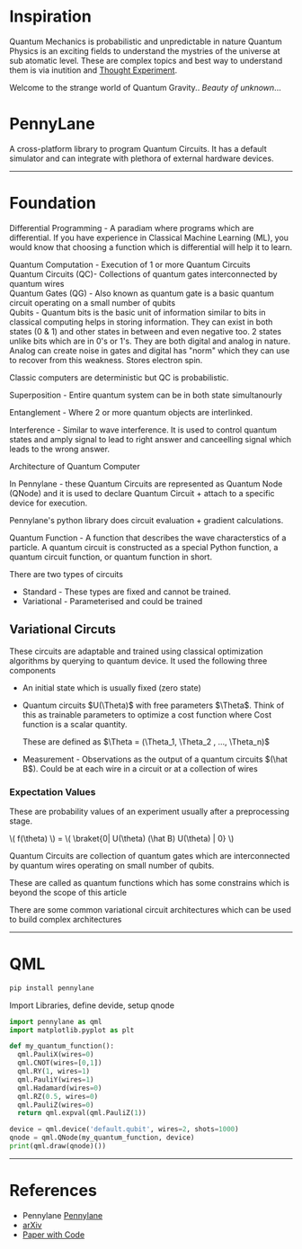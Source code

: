
# Inspiration

Quantum Mechanics is probabilistic and unpredictable in nature
Quantum Physics is an exciting fields to understand the mystries of the universe at sub atomatic level.
These are complex topics and best way to understand them is via inutition and [Thought Experiment](https://en.wikipedia.org/wiki/Einstein%27s_thought_experiments).

Welcome to the strange world of Quantum Gravity.. *Beauty of unknown*...


# PennyLane 

A cross-platform library to program Quantum Circuits. It has a default simulator and can integrate with plethora of external hardware devices.


---
# Foundation
  
Differential Programming - A paradiam where programs which are differential. If you have experience in Classical Machine Learning (ML), you would know that choosing a function which is differential will help it to learn.

Quantum Computation - Execution of 1 or more Quantum Circuits  
Quantum Circuits (QC)- Collections of quantum gates interconnected by quantum wires   
Quantum Gates (QG) - Also known as  quantum gate is a basic quantum circuit operating on a small number of qubits  
Qubits - Quantum bits is the basic unit of information similar to bits in classical computing helps in storing information. They can exist in both states (0 & 1) and other states in between and even negative too. 2 states unlike bits which are in 0's or 1's. They are both digital and analog in nature. Analog can create noise in gates and digital has "norm" which they can use to recover from this weakness. Stores electron spin. 

Classic computers are deterministic but QC is probabilistic.

Superposition - Entire quantum system can be in both state simultanourly

Entanglement - Where 2 or more quantum objects are interlinked.

Interference - Similar to wave interference. It is used to control quantum states and amply signal to lead to right answer and canceelling signal which leads to the wrong answer.

Architecture of Quantum Computer


In Pennylane - these Quantum Circuits are represented as Quantum Node (QNode) and it is used to declare Quantum Circuit + attach to a specific device for execution.

Pennylane's python library does circuit evaluation + gradient calculations.

Quantum Function - A function that describes the wave characterstics of a particle. A quantum circuit is constructed as a special Python function, a quantum circuit function, or quantum function in short. 
<br>




There are two types of circuits 

* Standard - These types are fixed and cannot be trained.
* Variational - Parameterised and could be trained 

## Variational Circuts

These circuits are adaptable and trained using classical optimization algorithms by querying to quantum device. It used the following three components   

- An initial state which is usually fixed (zero state)

- Quantum circuits \$U(\Theta)$ with free parameters \$\Theta$. Think of this as trainable parameters to optimize a cost function where Cost function is a scalar quantity.

    These are defined as  \$\Theta = (\Theta_1, \Theta_2 , ..., \Theta_n)$

- Measurement - Observations as the output of a quantum circuits \$(\hat B$). Could be at each wire in a circuit or at a collection of wires 

### Expectation Values
These are probability values of an experiment usually after a preprocessing stage. 
 
\\( f(\theta) \\)  = \\( \braket{0| U(\theta) (\hat B) U(\theta) | 0} \\)  


Quantum Circuits are collection of quantum gates which are interconnected by quantum wires operating on small number of qubits.

These are called as quantum functions which has some constrains which is beyond the scope of this article


There are some common variational circuit architectures which can be used to build complex architectures

---


# QML

```python
pip install pennylane
```

Import Libraries, define devide, setup qnode 

```python
import pennylane as qml
import matplotlib.pyplot as plt

def my_quantum_function():
  qml.PauliX(wires=0)
  qml.CNOT(wires=[0,1])
  qml.RY(1, wires=1)
  qml.PauliY(wires=1)   
  qml.Hadamard(wires=0)
  qml.RZ(0.5, wires=0)
  qml.PauliZ(wires=0)
  return qml.expval(qml.PauliZ(1))

device = qml.device('default.qubit', wires=2, shots=1000)
qnode = qml.QNode(my_quantum_function, device)
print(qml.draw(qnode)())

```






---
# References

* Pennylane [Pennylane](https://pennylane.ai/)
* [arXiv](https://arxiv.org/)  
* [Paper with Code](https://paperswithcode.com/)  
